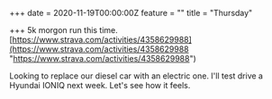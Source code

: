 +++
date = 2020-11-19T00:00:00Z
feature = ""
title = "Thursday"

+++
5k morgon run this time. [https://www.strava.com/activities/4358629988](https://www.strava.com/activities/4358629988 "https://www.strava.com/activities/4358629988")

Looking to replace our diesel car with an electric one. I'll test drive a Hyundai IONIQ next week. Let's see how it feels.